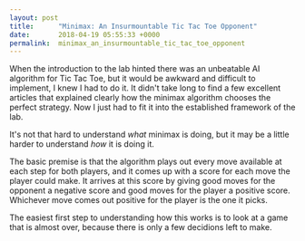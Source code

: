 ```yaml
---
layout: post
title:      "Minimax: An Insurmountable Tic Tac Toe Opponent"
date:       2018-04-19 05:55:33 +0000
permalink:  minimax_an_insurmountable_tic_tac_toe_opponent
---
```



When the introduction to the lab hinted there was an unbeatable AI algorithm for Tic Tac Toe, but it would be awkward and difficult to implement, I knew I had to do it. It didn't take long to find a few excellent articles that explained clearly how the minimax algorithm chooses the perfect strategy. Now I just had to fit it into the established framework of the lab.

It's not that hard to understand *what* minimax is doing, but it may be a little harder to understand *how* it is doing it.

The basic premise is that the algorithm plays out every move available at each step for both players, and it comes up with a score for each move the player could make. It arrives at this score by giving good moves for the opponent a negative score and good moves for the player a positive score. Whichever move comes out positive for the player is the one it picks.

The easiest first step to understanding how this works is to look at a game that is almost over, because there is only a few decidions left to make.


